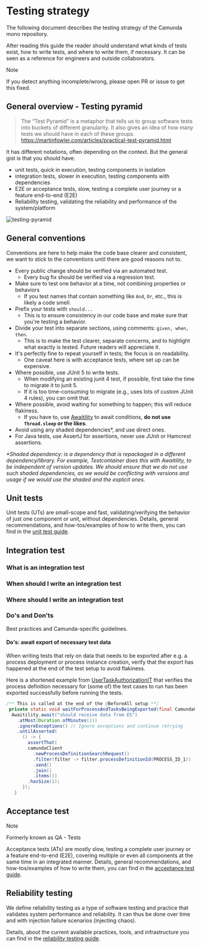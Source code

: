 # Testing strategy

The following document describes the testing strategy of the Camunda mono repository.

After reading this guide the reader should understand what kinds of tests exist, how to write tests,
and where to write them, if necessary.
It can be seen as a reference for engineers and outside collaborators.

> [!Note]
>
> If you detect anything incomplete/wrong, please open PR or issue to get this fixed.

## General overview - Testing pyramid

> The “Test Pyramid” is a metaphor that tells us to group software tests into buckets of different
> granularity. It also gives an idea of how many tests we should have in each of these groups.
> https://martinfowler.com/articles/practical-test-pyramid.html

It has different notations, often depending on the context. But the general gist is that you should
have:

* unit tests, quick in execution, testing components in isolation
* integration tests, slower in execution, testing components with dependencies
* E2E or acceptance tests, slow, testing a complete user journey or a feature end-to-end (E2E)
* Reliability testing, validating the reliability and performance of the system/platform

![testing-pyramid](./assets/testing-pyramid.png)

## General conventions

Conventions are here to help make the code base clearer and consistent, we want to stick to the conventions until there are good reasons not to.

- Every public change should be verified via an automated test.
  - Every bug fix should be verified via a regression test.
- Make sure to test one behavior at a time, not combining properties or behaviors
  - If you test names that contain something like `And`, `Or`, etc., this is likely a code smell.
- Prefix your tests with `should...`
  - This is to ensure consistency in our code base and make sure that you're testing a behavior.
- Divide your test into separate sections, using comments: `given, when, then`.
  - This is to make the test clearer, separate concerns, and to highlight what exactly is tested. Future readers will appreciate it.
- It's perfectly fine to repeat yourself in tests; the focus is on readability.
  - One caveat here is with acceptance tests, where set up can be expensive.
- Where possible, use JUnit 5 to write tests.
  - When modifying an existing junit 4 test, if possible, first take the time to migrate it to junit 5.
  - If it is too time-consuming to migrate (e.g., uses lots of custom JUnit 4 rules), you can omit that.
- Where possible, avoid waiting for something to happen; this will reduce flakiness.
  - If you have to, use [Awaitility](http://www.awaitility.org/) to await conditions, **do not use `Thread.sleep` or the likes**.
- Avoid using any shaded dependencies*, and use direct ones.
- For Java tests, use AssertJ for assertions, never use JUnit or Hamcrest assertions.

_*Shaded dependency: is a dependency that is repackaged in a different dependency/library. For example, Testcontainer does this with Awaitility, to be independent of version updates. We should ensure that we do not use such shaded dependencies, as we would be conflicting with versions and usage if we would use the shaded and the explicit ones._

[//]: # (### Add rules of thumb when writing tests, e.g. use junit 5 where possible, etc.)

## Unit tests

Unit tests (UTs) are small-scope and fast, validating/verifying the behavior of just one component or unit, without dependencies.
Details, general recommendations, and how-tos/examples of how to write them, you can find in the [unit test guide](./testing/unit.md).

## Integration test

### What is an integration test

### When should I write an integration test

### Where should I write an integration test

### Do's and Don'ts

Best practices and Camunda-specific guidelines.

#### Do's: await export of necessary test data

When writing tests that rely on data that needs to be exported after e.g. a process deployment or
process instance creation, verify that the export has happened at the end of the test setup to avoid flakiness.

Here is a shortened example from [UserTaskAuthorizationIT](../qa/acceptance-tests/src/test/java/io/camunda/it/auth/UserTaskAuthorizationIT.java)
that verifies the process definition necessary for (some of) the test cases to run has been exported
successfully before running the tests.

```java
/** This is called at the end of the @BeforeAll setup **/
 private static void waitForProcessAndTasksBeingExported(final CamundaClient camundaClient) {
  Awaitility.await("should receive data from ES")
    .atMost(Duration.ofMinutes(1))
    .ignoreExceptions() // Ignore exceptions and continue retrying
    .untilAsserted(
      () -> {
        assertThat(
        camundaClient
          .newProcessDefinitionSearchRequest()
          .filter(filter -> filter.processDefinitionId(PROCESS_ID_1))
          .send()
          .join()
          .items())
        .hasSize(1);
      });
   }
```

## Acceptance test

> [!Note]
>
> Formerly known as QA - Tests

[//]: # (If people ever wonder about this note, then we can remove it.)

Acceptance tests (ATs) are mostly slow, testing a complete user journey or a feature end-to-end (E2E), covering multiple or even all components at the same time in an integrated manner.
Details, general recommendations, and how-tos/examples of how to write them, you can find in the [acceptance test guide](./testing/acceptance.md).

## Reliability testing

We define reliability testing as a type of software testing and practice that validates system performance and reliability. It can thus be done over time and with injection failure scenarios (injecting chaos).

Details, about the current available practices, tools, and infrastructure you can find in the [reliability testing guide](testing/reliability-testing.md).
